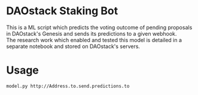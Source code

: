 # DAOstack Staking Bot
This is a ML script which predicts the voting outcome of pending proposals in DAOstack's Genesis 
and sends its predictions to a given webhook.<br>
The research work which enabled and tested this model is detailed in a separate notebook and stored on DAOstack's servers.

# Usage
```
model.py http://Address.to.send.predictions.to
```

